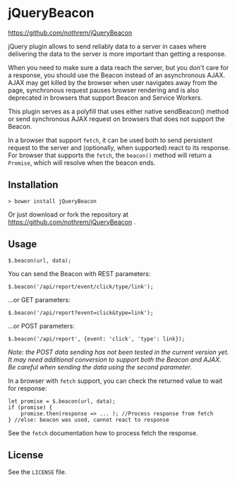 jQueryBeacon
============
https://github.com/nothrem/jQueryBeacon

jQuery plugin allows to send reliably data to a server
in cases where delivering the data to the server is more important than getting a response.

When you need to make sure a data reach the server, but you don't care for a response,
 you should use the Beacon instead of an asynchronous AJAX. AJAX may get killed by the browser
 when user navigates away from the page, synchronous request pauses browser rendering 
 and is also deprecated in browsers that support Beacon and Service Workers.
 
This plugin serves as a polyfill that uses either native sendBeacon() method or send
synchronous AJAX request on browsers that does not support the Beacon.

In a browser that support `fetch`, it can be used both to send persistent
request to the server and (optionally, when supported) react to its response. For browser that supports
the `fetch`, the `beacon()` method will return a `Promise`, which will resolve when the beacon ends.

Installation
-----

```> bower install jQueryBeacon```

Or just download or fork the repository at https://github.com/nothrem/jQueryBeacon .

Usage
-----

```
$.beacon(url, data);
```

You can send the Beacon with REST parameters:

```
$.beacon('/api/report/event/click/type/link');
```

...or GET parameters:

```
$.beacon('/api/report?event=click&type=link');
```

...or POST parameters:

```
$.beacon('/api/report', {event: 'click', 'type': link});
```

_Note: the POST data sending has not been tested in the current version yet. 
 It may need additional conversion to support both the Beacon and AJAX.
 Be careful when sending the data using the second parameter._

In a browser with `fetch` support, you can check the returned value to wait for response:

```
let promise = $.beacon(url, data);
if (promise) {
    promise.then(response => ... ); //Process response from fetch
} //else: beacon was used, cannot react to response
```

See the `fetch` documentation how to process fetch the response.

License
-------

See the `LICENSE` file.
